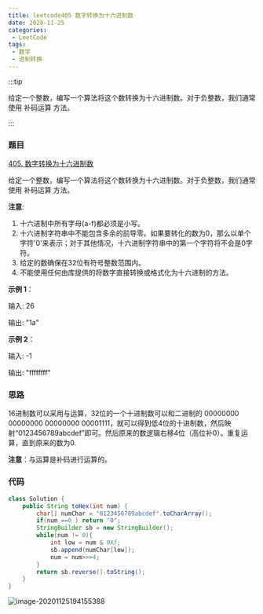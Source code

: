 ```yaml
---
title: leetcode405 数字转换为十六进制数
date: 2020-11-25
categories:
 - LeetCode
tags:
 - 数学
 - 进制转换
---
```


:::tip

给定一个整数，编写一个算法将这个数转换为十六进制数。对于负整数，我们通常使用 补码运算 方法。

:::

<!-- more -->



### 题目

[405. 数字转换为十六进制数](https://leetcode-cn.com/problems/convert-a-number-to-hexadecimal/)

给定一个整数，编写一个算法将这个数转换为十六进制数。对于负整数，我们通常使用 补码运算 方法。

**注意**:

1. 十六进制中所有字母(a-f)都必须是小写。
2. 十六进制字符串中不能包含多余的前导零。如果要转化的数为0，那么以单个字符'0'来表示；对于其他情况，十六进制字符串中的第一个字符将不会是0字符。 
3. 给定的数确保在32位有符号整数范围内。
4. 不能使用任何由库提供的将数字直接转换或格式化为十六进制的方法。

**示例 1**：

输入:
26

输出:
"1a"

**示例 2**：

输入:
-1

输出:
"ffffffff"

### 思路

16进制数可以采用与运算，32位的一个十进制数可以和二进制的 00000000 00000000 00000000 00001111，就可以得到低4位的十进制数，然后映射“0123456789abcdef”即可。然后原来的数逻辑右移4位（高位补0）。重复运算，直到原来的数为0.

**注意**：与运算是补码进行运算的。

### 代码

```java
class Solution {
    public String toHex(int num) {
        char[] numChar = "0123456789abcdef".toCharArray();
        if(num ==0 ) return "0";
        StringBuilder sb = new StringBuilder();
        while(num != 0){
            int low = num & 0Xf;
            sb.append(numChar[low]);
            num = num>>>4;
        }
        return sb.reverse().toString();
    }
}
```

![image-20201125194155388](https://i.loli.net/2020/11/25/aDKhc85greXPxQ6.png)
